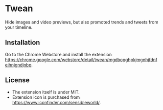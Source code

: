 Twean
=====

Hide images and video previews, but also promoted trends and tweets from your timeline.

Installation
----

Go to the Chrome Webstore and install the extension https://chrome.google.com/webstore/detail/twean/mgdbopghpkjmgnhjfdnfeihnjgndjnbp.

License
----
* The extension itself is under MIT.
* Extension icon is purchased from https://www.iconfinder.com/sensibleworld/.
